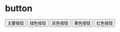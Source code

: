 # button

<div style="margin-bottom:20px;">
    <Button color="blue">主要按钮</Button>
    <Button color="green">绿色按钮</Button>
    <Button color="gray">灰色按钮</Button>
    <Button color="yellow">黄色按钮</Button>
    <Button color="red">红色按钮</Button>
</div>